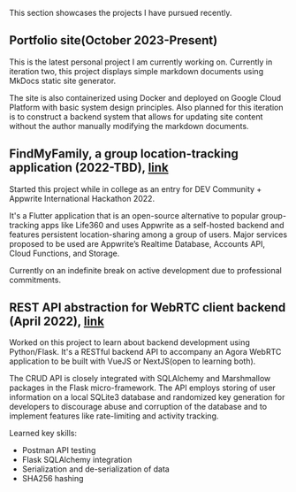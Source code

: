 This section showcases the projects I have pursued recently.

## Portfolio site(October 2023-Present)

This is the latest personal project I am currently working on. Currently in iteration two, this project displays simple markdown documents using MkDocs static site generator.

The site is also containerized using Docker and deployed on Google Cloud Platform with basic system design principles. Also planned for this iteration is to construct a backend system that allows for updating site content without the author manually modifying the markdown documents.

## FindMyFamily, a group location-tracking application (2022-TBD), [link](https://github.com/utkershrajvenshi/findmyfamily)

Started this project while in college as an entry for DEV Community + Appwrite International Hackathon 2022.

It's a Flutter application that is an open-source alternative to popular group-tracking apps like Life360 and uses Appwrite as a self-hosted backend and features persistent location-sharing among a group of users. Major services proposed to be used are Appwrite’s Realtime Database, Accounts API, Cloud Functions, and Storage.

Currently on an indefinite break on active development due to professional commitments.

## REST API abstraction for WebRTC client backend (April 2022), [link](https://github.com/utkershrajvenshi/webrtc-rest-api)

Worked on this project to learn about backend development using Python/Flask. It's a RESTful backend API to accompany an Agora WebRTC application to be built with VueJS or NextJS(open to learning both).

The CRUD API is closely integrated with SQLAlchemy and Marshmallow packages in the Flask micro-framework. The API employs storing of user information on a local SQLite3 database and randomized key generation for developers to discourage abuse and corruption of the database and to implement features like rate-limiting and activity tracking.

Learned key skills:

* Postman API testing
* Flask SQLAlchemy integration
* Serialization and de-serialization of data
* SHA256 hashing
